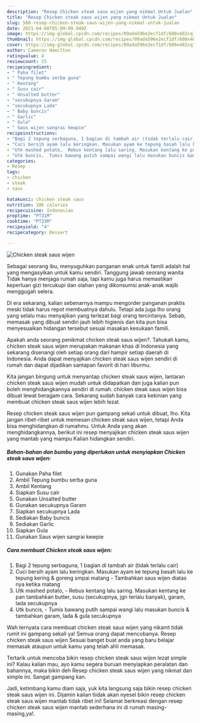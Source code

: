 ```yaml
---
description: "Resep Chicken steak saus wijen yang nikmat Untuk Jualan"
title: "Resep Chicken steak saus wijen yang nikmat Untuk Jualan"
slug: 560-resep-chicken-steak-saus-wijen-yang-nikmat-untuk-jualan
date: 2021-04-08T05:09:09.949Z
image: https://img-global.cpcdn.com/recipes/09ada596e2ecf1df/680x482cq70/chicken-steak-saus-wijen-foto-resep-utama.jpg
thumbnail: https://img-global.cpcdn.com/recipes/09ada596e2ecf1df/680x482cq70/chicken-steak-saus-wijen-foto-resep-utama.jpg
cover: https://img-global.cpcdn.com/recipes/09ada596e2ecf1df/680x482cq70/chicken-steak-saus-wijen-foto-resep-utama.jpg
author: Cameron Hamilton
ratingvalue: 4
reviewcount: 15
recipeingredient:
- " Paha filet"
- " Tepung bumbu serba guna"
- " Kentang"
- " Susu cair"
- " Unsalted butter"
- "secukupnya Garam"
- "secukupnya Lada"
- " Baby buncis"
- " Garlic"
- " Gula"
- " Saus wijen sangrai kewpie"
recipeinstructions:
- "Bagi 2 tepung serbaguna, 1 bagian di tambah air (tidak terlalu cair)"
- "Cuci bersih ayam lalu keringkan. Masukan ayam ke tepung basah lalu ke tepung kering &amp; goreng smpai matang Tambahkan saus wijen diatas nya ketika matang"
- "Utk mashed potato,  Rebus kentang lalu saring. Masukan kentang ke pan tambahkan butter, susu (secukupnya, jgn terlalu banyak), garam, lada secukupnya"
- "Utk buncis,  Tumis bawang putih sampai wangi lalu masukan buncis &amp; tambahkan garam, lada &amp; gula secukupnya"
categories:
- Resep
tags:
- chicken
- steak
- saus

katakunci: chicken steak saus 
nutrition: 106 calories
recipecuisine: Indonesian
preptime: "PT31M"
cooktime: "PT33M"
recipeyield: "4"
recipecategory: Dessert

---
```



![Chicken steak saus wijen](https://img-global.cpcdn.com/recipes/09ada596e2ecf1df/680x482cq70/chicken-steak-saus-wijen-foto-resep-utama.jpg)

Sebagai seorang ibu, menyuguhkan panganan enak untuk famili adalah hal yang mengasyikan untuk kamu sendiri. Tanggung jawab seorang  wanita Tidak hanya menjaga rumah saja, tapi kamu juga harus memastikan keperluan gizi tercukupi dan olahan yang dikonsumsi anak-anak wajib menggugah selera.

Di era  sekarang, kalian sebenarnya mampu mengorder panganan praktis meski tidak harus repot membuatnya dahulu. Tetapi ada juga lho orang yang selalu mau menyajikan yang terlezat bagi orang tercintanya. Sebab, memasak yang dibuat sendiri jauh lebih higienis dan kita pun bisa menyesuaikan hidangan tersebut sesuai masakan kesukaan famili. 



Apakah anda seorang penikmat chicken steak saus wijen?. Tahukah kamu, chicken steak saus wijen merupakan makanan khas di Indonesia yang sekarang disenangi oleh setiap orang dari hampir setiap daerah di Indonesia. Anda dapat menyajikan chicken steak saus wijen sendiri di rumah dan dapat dijadikan santapan favorit di hari liburmu.

Kita jangan bingung untuk menyantap chicken steak saus wijen, lantaran chicken steak saus wijen mudah untuk didapatkan dan juga kalian pun boleh menghidangkannya sendiri di rumah. chicken steak saus wijen bisa dibuat lewat beragam cara. Sekarang sudah banyak cara kekinian yang membuat chicken steak saus wijen lebih lezat.

Resep chicken steak saus wijen pun gampang sekali untuk dibuat, lho. Kita jangan ribet-ribet untuk memesan chicken steak saus wijen, tetapi Anda bisa menghidangkan di rumahmu. Untuk Anda yang akan menghidangkannya, berikut ini resep menyajikan chicken steak saus wijen yang mantab yang mampu Kalian hidangkan sendiri.

<!--inarticleads1-->

##### Bahan-bahan dan bumbu yang diperlukan untuk menyiapkan Chicken steak saus wijen:

1. Gunakan  Paha filet
1. Ambil  Tepung bumbu serba guna
1. Ambil  Kentang
1. Siapkan  Susu cair
1. Gunakan  Unsalted butter
1. Gunakan secukupnya Garam
1. Siapkan secukupnya Lada
1. Sediakan  Baby buncis
1. Sediakan  Garlic
1. Siapkan  Gula
1. Gunakan  Saus wijen sangrai kewpie




<!--inarticleads2-->

##### Cara membuat Chicken steak saus wijen:

1. Bagi 2 tepung serbaguna, 1 bagian di tambah air (tidak terlalu cair)
1. Cuci bersih ayam lalu keringkan. Masukan ayam ke tepung basah lalu ke tepung kering &amp; goreng smpai matang - Tambahkan saus wijen diatas nya ketika matang
1. Utk mashed potato,  - Rebus kentang lalu saring. Masukan kentang ke pan tambahkan butter, susu (secukupnya, jgn terlalu banyak), garam, lada secukupnya
1. Utk buncis,  - Tumis bawang putih sampai wangi lalu masukan buncis &amp; tambahkan garam, lada &amp; gula secukupnya




Wah ternyata cara membuat chicken steak saus wijen yang nikamt tidak rumit ini gampang sekali ya! Semua orang dapat mencobanya. Resep chicken steak saus wijen Sesuai banget buat anda yang baru belajar memasak ataupun untuk kamu yang telah ahli memasak.

Tertarik untuk mencoba bikin resep chicken steak saus wijen lezat simple ini? Kalau kalian mau, ayo kamu segera buruan menyiapkan peralatan dan bahannya, maka bikin deh Resep chicken steak saus wijen yang nikmat dan simple ini. Sangat gampang kan. 

Jadi, ketimbang kamu diam saja, yuk kita langsung saja bikin resep chicken steak saus wijen ini. Dijamin kalian tiidak akan nyesel bikin resep chicken steak saus wijen mantab tidak ribet ini! Selamat berkreasi dengan resep chicken steak saus wijen mantab sederhana ini di rumah masing-masing,ya!.

